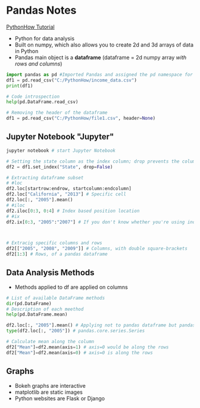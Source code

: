 # Pandas Notes

[PythonHow Tutorial](https://pythonhow.com/data-analysis-with-python-pandas/)
- Python for data analysis
- Built on numpy, which also allows you to create 2d and 3d arrays of data in Python
- Pandas main object is a **dataframe** (dataframe = 2d numpy array _with rows and columns_)

```python
import pandas as pd #Imported Pandas and assigned the pd namespace for it
df1 = pd.read_csv("C:/PythonHow/income_data.csv")
print(df1)

# Code introspection
help(pd.DataFrame.read_csv)

# Removing the header of the dataframe
df1 = pd.read_csv("C:/PythonHow/file1.csv", header=None)
```

## Jupyter Notebook "Jupyter"
```python
jupyter notebook # start Jupyter Notebook

# Setting the state column as the index column; drop prevents the column from being dropped when new index column is set
df2 = df1.set_index("State", drop=False)

# Extracting dataframe subset
# #loc
df2.loc[startrow:endrow, startcolumn:endcolumn]
df2.loc["California", "2013"] # Specific cell
df2.loc[:, "2005"].mean()
# #iloc
df2.iloc[0:3, 0:4] # Index based position location
# #ix
df2.ix[0:3, "2005":"2007"] # If you don't know whether you're using indexing in the row or column, use ix



# Extracig specific columns and rows
df2[["2005", "2008", "2009"]] # Columns, with double square-brackets
df2[1:3] # Rows, of a pandas dataframe
```

## Data Analysis Methods
- Methods applied to df are applied on columns
```python
# List of available DataFrame methods
dir(pd.DataFrame)
# Description of each meethod
help(pd.DataFrame.mean)

df2.loc[:, "2005"].mean() # Applying not to pandas dataframe but pandas data series object
type(df2.loc[:, "2005"]) # pandas.core.series.Series

# Calculate mean along the column
df2["Mean"]=df2.mean(axis=1) # axis=0 would be along the rows
df2["Mean"]=df2.mean(axis=0) # axis=0 is along the rows
```

## Graphs
- Bokeh graphs are interactive
- matplotlib are static images
- Python websites are Flask or Django